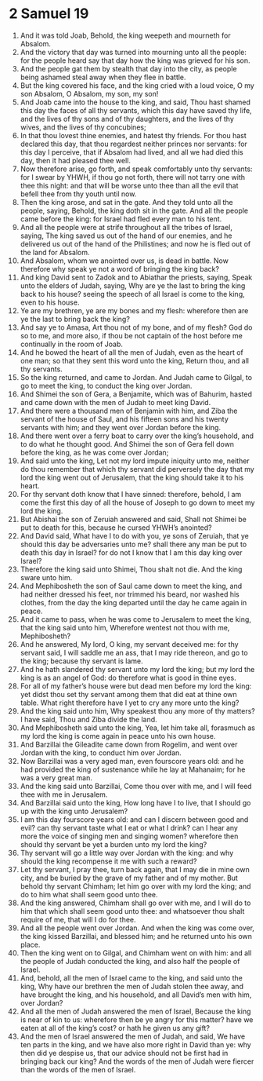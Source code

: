 ﻿# 2 Samuel 19
1. And it was told Joab, Behold, the king weepeth and mourneth for Absalom. 
2. And the victory that day was turned into mourning unto all the people: for the people heard say that day how the king was grieved for his son. 
3. And the people gat them by stealth that day into the city, as people being ashamed steal away when they flee in battle. 
4. But the king covered his face, and the king cried with a loud voice, O my son Absalom, O Absalom, my son, my son! 
5. And Joab came into the house to the king, and said, Thou hast shamed this day the faces of all thy servants, which this day have saved thy life, and the lives of thy sons and of thy daughters, and the lives of thy wives, and the lives of thy concubines; 
6. In that thou lovest thine enemies, and hatest thy friends. For thou hast declared this day, that thou regardest neither princes nor servants: for this day I perceive, that if Absalom had lived, and all we had died this day, then it had pleased thee well. 
7. Now therefore arise, go forth, and speak comfortably unto thy servants: for I swear by YHWH, if thou go not forth, there will not tarry one with thee this night: and that will be worse unto thee than all the evil that befell thee from thy youth until now. 
8. Then the king arose, and sat in the gate. And they told unto all the people, saying, Behold, the king doth sit in the gate. And all the people came before the king: for Israel had fled every man to his tent. 
9.  And all the people were at strife throughout all the tribes of Israel, saying, The king saved us out of the hand of our enemies, and he delivered us out of the hand of the Philistines; and now he is fled out of the land for Absalom. 
10. And Absalom, whom we anointed over us, is dead in battle. Now therefore why speak ye not a word of bringing the king back? 
11.  And king David sent to Zadok and to Abiathar the priests, saying, Speak unto the elders of Judah, saying, Why are ye the last to bring the king back to his house? seeing the speech of all Israel is come to the king, even to his house. 
12. Ye are my brethren, ye are my bones and my flesh: wherefore then are ye the last to bring back the king? 
13. And say ye to Amasa, Art thou not of my bone, and of my flesh? God do so to me, and more also, if thou be not captain of the host before me continually in the room of Joab. 
14. And he bowed the heart of all the men of Judah, even as the heart of one man; so that they sent this word unto the king, Return thou, and all thy servants. 
15. So the king returned, and came to Jordan. And Judah came to Gilgal, to go to meet the king, to conduct the king over Jordan. 
16.  And Shimei the son of Gera, a Benjamite, which was of Bahurim, hasted and came down with the men of Judah to meet king David. 
17. And there were a thousand men of Benjamin with him, and Ziba the servant of the house of Saul, and his fifteen sons and his twenty servants with him; and they went over Jordan before the king. 
18. And there went over a ferry boat to carry over the king’s household, and to do what he thought good. And Shimei the son of Gera fell down before the king, as he was come over Jordan; 
19. And said unto the king, Let not my lord impute iniquity unto me, neither do thou remember that which thy servant did perversely the day that my lord the king went out of Jerusalem, that the king should take it to his heart. 
20. For thy servant doth know that I have sinned: therefore, behold, I am come the first this day of all the house of Joseph to go down to meet my lord the king. 
21. But Abishai the son of Zeruiah answered and said, Shall not Shimei be put to death for this, because he cursed YHWH’s anointed? 
22. And David said, What have I to do with you, ye sons of Zeruiah, that ye should this day be adversaries unto me? shall there any man be put to death this day in Israel? for do not I know that I am this day king over Israel? 
23. Therefore the king said unto Shimei, Thou shalt not die. And the king sware unto him. 
24.  And Mephibosheth the son of Saul came down to meet the king, and had neither dressed his feet, nor trimmed his beard, nor washed his clothes, from the day the king departed until the day he came again in peace. 
25. And it came to pass, when he was come to Jerusalem to meet the king, that the king said unto him, Wherefore wentest not thou with me, Mephibosheth? 
26. And he answered, My lord, O king, my servant deceived me: for thy servant said, I will saddle me an ass, that I may ride thereon, and go to the king; because thy servant is lame. 
27. And he hath slandered thy servant unto my lord the king; but my lord the king is as an angel of God: do therefore what is good in thine eyes. 
28. For all of my father’s house were but dead men before my lord the king: yet didst thou set thy servant among them that did eat at thine own table. What right therefore have I yet to cry any more unto the king? 
29. And the king said unto him, Why speakest thou any more of thy matters? I have said, Thou and Ziba divide the land. 
30. And Mephibosheth said unto the king, Yea, let him take all, forasmuch as my lord the king is come again in peace unto his own house. 
31.  And Barzillai the Gileadite came down from Rogelim, and went over Jordan with the king, to conduct him over Jordan. 
32. Now Barzillai was a very aged man, even fourscore years old: and he had provided the king of sustenance while he lay at Mahanaim; for he was a very great man. 
33. And the king said unto Barzillai, Come thou over with me, and I will feed thee with me in Jerusalem. 
34. And Barzillai said unto the king, How long have I to live, that I should go up with the king unto Jerusalem? 
35. I am this day fourscore years old: and can I discern between good and evil? can thy servant taste what I eat or what I drink? can I hear any more the voice of singing men and singing women? wherefore then should thy servant be yet a burden unto my lord the king? 
36. Thy servant will go a little way over Jordan with the king: and why should the king recompense it me with such a reward? 
37. Let thy servant, I pray thee, turn back again, that I may die in mine own city, and be buried by the grave of my father and of my mother. But behold thy servant Chimham; let him go over with my lord the king; and do to him what shall seem good unto thee. 
38. And the king answered, Chimham shall go over with me, and I will do to him that which shall seem good unto thee: and whatsoever thou shalt require of me, that will I do for thee. 
39. And all the people went over Jordan. And when the king was come over, the king kissed Barzillai, and blessed him; and he returned unto his own place. 
40. Then the king went on to Gilgal, and Chimham went on with him: and all the people of Judah conducted the king, and also half the people of Israel. 
41.  And, behold, all the men of Israel came to the king, and said unto the king, Why have our brethren the men of Judah stolen thee away, and have brought the king, and his household, and all David’s men with him, over Jordan? 
42. And all the men of Judah answered the men of Israel, Because the king is near of kin to us: wherefore then be ye angry for this matter? have we eaten at all of the king’s cost? or hath he given us any gift? 
43. And the men of Israel answered the men of Judah, and said, We have ten parts in the king, and we have also more right in David than ye: why then did ye despise us, that our advice should not be first had in bringing back our king? And the words of the men of Judah were fiercer than the words of the men of Israel. 
